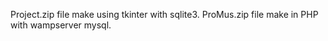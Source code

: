 Project.zip file make using tkinter with sqlite3.
ProMus.zip file make in PHP with wampserver mysql.
